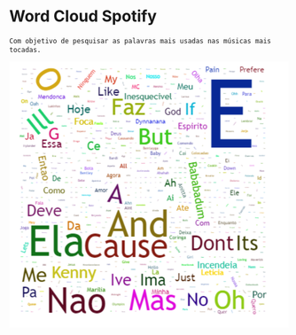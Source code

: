 # Word Cloud Spotify
````
Com objetivo de pesquisar as palavras mais usadas nas músicas mais tocadas.
````
![wordCloudSpotify](https://github.com/FranciscoWallison/wordCloudSpotify/blob/main/image/nuvem_palavras.png)
